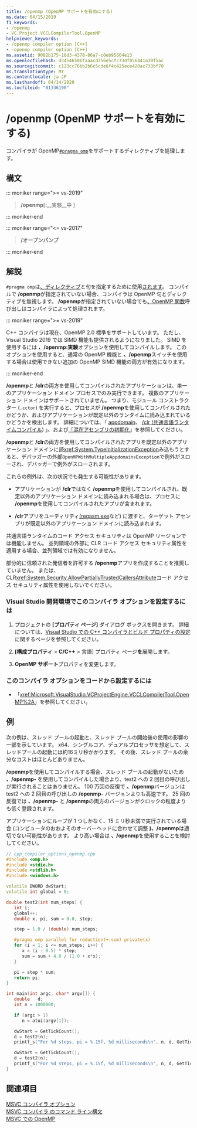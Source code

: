 ```yaml
---
title: /openmp (OpenMP サポートを有効にする)
ms.date: 04/15/2019
f1_keywords:
- /openmp
- VC.Project.VCCLCompilerTool.OpenMP
helpviewer_keywords:
- /openmp compiler option [C++]
- -openmp compiler option [C++]
ms.assetid: 9082b175-18d3-4378-86a7-c0eb95664e13
ms.openlocfilehash: d3454650bfaaacd756e5cfc73df056441a39f5ac
ms.sourcegitcommit: c123cc76bb2b6c5cde6f4c425ece420ac733bf70
ms.translationtype: MT
ms.contentlocale: ja-JP
ms.lasthandoff: 04/14/2020
ms.locfileid: "81336190"
---
```

# <a name="openmp-enable-openmp-support"></a>/openmp (OpenMP サポートを有効にする)

コンパイラが OpenMP[`#pragma omp`](../../preprocessor/omp.md)をサポートするディレクティブを処理します。

## <a name="syntax"></a>構文

::: moniker range=">= vs-2019"

> **/openmp**\[**:**__実験__中 ]

::: moniker-end

::: moniker range="<= vs-2017"

> **/オープンパンプ**

::: moniker-end

## <a name="remarks"></a>解説

`#pragma omp`は[、ディレクティブ](../../parallel/openmp/reference/openmp-directives.md)と句を指定するために使用[されます](../../parallel/openmp/reference/openmp-clauses.md)。 コンパイルで **/openmp**が指定されていない場合、コンパイラは OpenMP 句とディレクティブを無視します。 **/openmp**が指定されていない場合でも[、OpenMP 関数](../../parallel/openmp/reference/openmp-functions.md)呼び出しはコンパイラによって処理されます。

::: moniker range=">= vs-2019"

C++ コンパイラは現在、OpenMP 2.0 標準をサポートしています。 ただし、Visual Studio 2019 では SIMD 機能も提供されるようになりました。 SIMD を使用するには **、/openmp:実験**オプションを使用してコンパイルします。 このオプションを使用すると、通常の OpenMP 機能と **、/openmp**スイッチを使用する場合は使用できない追加の OpenMP SIMD 機能の両方が有効になります。

::: moniker-end

**/openmp**と **/clr**の両方を使用してコンパイルされたアプリケーションは、単一のアプリケーション ドメイン プロセスでのみ実行できます。 複数のアプリケーション ドメインはサポートされていません。 つまり、モジュール コンストラクター (`.cctor`) を実行すると、プロセスが **/openmp**を使用してコンパイルされたかどうか、およびアプリケーションが既定以外のランタイムに読み込まれているかどうかを検出します。 詳細については、「 [appdomain](../../cpp/appdomain.md)、 [/clr (共通言語ランタイムコンパイル](clr-common-language-runtime-compilation.md)) 」、および[「混在アセンブリの初期化](../../dotnet/initialization-of-mixed-assemblies.md)」を参照してください。

**/openmp**と **/clr**の両方を使用してコンパイルされたアプリを既定以外のアプリケーション ドメインに読<xref:System.TypeInitializationException>み込もうとすると、デバッガーの外部`OpenMPWithMultipleAppdomainsException`で例外がスローされ、デバッガーで例外がスローされます。

これらの例外は、次の状況でも発生する可能性があります。

- アプリケーションが **/clr**ではなく **/openmp**を使用してコンパイルされ、既定以外のアプリケーション ドメインに読み込まれる場合は、プロセスに **/openmp**を使用してコンパイルされたアプリが含まれます。

- **/clr**アプリをユーティリティ[(regasm.exe](/dotnet/framework/tools/regasm-exe-assembly-registration-tool)など) に渡すと、ターゲット アセンブリが既定以外のアプリケーション ドメインに読み込まれます。

共通言語ランタイムのコード アクセス セキュリティは OpenMP リージョンでは機能しません。 並列領域の外部に CLR コード アクセス セキュリティ属性を適用する場合、並列領域では有効になりません。

部分的に信頼された発信者を許可する **/openmp**アプリを作成することを推奨していません。 または、CLR<xref:System.Security.AllowPartiallyTrustedCallersAttribute>コード アクセス セキュリティ属性を使用しないでください。

### <a name="to-set-this-compiler-option-in-the-visual-studio-development-environment"></a>Visual Studio 開発環境でこのコンパイラ オプションを設定するには

1. プロジェクトの **[プロパティ ページ]** ダイアログ ボックスを開きます。 詳細については、[Visual Studio での C++ コンパイラとビルド プロパティの設定](../working-with-project-properties.md)に関するページを参照してください。

1. **[構成プロパティ** > **C/C++** > 言語] プロパティ ページ**を**展開します。

1. **OpenMP サポート**プロパティを変更します。

### <a name="to-set-this-compiler-option-programmatically"></a>このコンパイラ オプションをコードから設定するには

- 「<xref:Microsoft.VisualStudio.VCProjectEngine.VCCLCompilerTool.OpenMP%2A>」を参照してください。

## <a name="example"></a>例

次の例は、スレッド プールの起動と、スレッド プールの開始後の使用の影響の一部を示しています。 x64、シングルコア、デュアルプロセッサを想定して、スレッドプールの起動には約16ミリ秒かかります。 その後、スレッド プールの余分なコストはほとんどありません。

**/openmp**を使用してコンパイルする場合、スレッド プールの起動がないため **、/openmp-** を使用してコンパイルした場合より、test2 への 2 回目の呼び出しが実行されることはありません。 100 万回の反復で **、/openmp**バージョンは test2 への 2 回目の呼び出しの **/openmp-** バージョンよりも高速です。 25 回の反復では **、/openmp-** と **/openmp**の両方のバージョンがクロックの粒度よりも低く登録されます。

アプリケーションにループが 1 つしかなく、15 ミリ秒未満で実行されている場合 (コンピュータのおおよそのオーバーヘッドに合わせて調整 **)、/openmp**は適切でない可能性があります。 より高い場合は **、/openmp**を使用することを検討してください。

```cpp
// cpp_compiler_options_openmp.cpp
#include <omp.h>
#include <stdio.h>
#include <stdlib.h>
#include <windows.h>

volatile DWORD dwStart;
volatile int global = 0;

double test2(int num_steps) {
   int i;
   global++;
   double x, pi, sum = 0.0, step;

   step = 1.0 / (double) num_steps;

   #pragma omp parallel for reduction(+:sum) private(x)
   for (i = 1; i <= num_steps; i++) {
      x = (i - 0.5) * step;
      sum = sum + 4.0 / (1.0 + x*x);
   }

   pi = step * sum;
   return pi;
}

int main(int argc, char* argv[]) {
   double   d;
   int n = 1000000;

   if (argc > 1)
      n = atoi(argv[1]);

   dwStart = GetTickCount();
   d = test2(n);
   printf_s("For %d steps, pi = %.15f, %d milliseconds\n", n, d, GetTickCount() - dwStart);

   dwStart = GetTickCount();
   d = test2(n);
   printf_s("For %d steps, pi = %.15f, %d milliseconds\n", n, d, GetTickCount() - dwStart);
}
```

## <a name="see-also"></a>関連項目

[MSVC コンパイラ オプション](compiler-options.md) \
[MSVC コンパイラ のコマンド ライン構文](compiler-command-line-syntax.md) \
[MSVC での OpenMP](../../parallel/openmp/openmp-in-visual-cpp.md)
